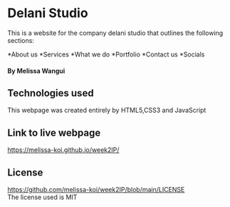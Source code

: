 # Delani Studio

This is a website for the company delani studio that outlines the following sections:

*About us
*Services
*What we do
*Portfolio
*Contact us
*Socials

#### By Melissa Wangui 
## Technologies used
This webpage was created entirely by HTML5,CSS3 and JavaScript
## Link to live webpage
<https://melissa-koi.github.io/week2IP/>
## License
<https://github.com/melissa-koi/week2IP/blob/main/LICENSE><br>
The license used is MIT
